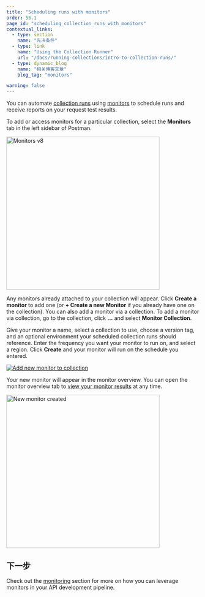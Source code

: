 ```yaml
---
title: "Scheduling runs with monitors"
order: 56.1
page_id: "scheduling_collection_runs_with_monitors"
contextual_links:
  - type: section
    name: "先决条件"
  - type: link
    name: "Using the Collection Runner"
    url: "/docs/running-collections/intro-to-collection-runs/"
  - type: dynamic_blog
    name: "相关博客文章"
    blog_tag: "monitors"

warning: false
---
```


You can automate [collection runs](/docs/running-collections/intro-to-collection-runs/) using [monitors](/docs/designing-and-developing-your-api/monitoring-your-api/intro-monitors/) to schedule runs and receive reports on your request test results.

To add or access monitors for a particular collection, select the __Monitors__ tab in the left sidebar of Postman.

<img alt="Monitors v8" src="https://assets.postman.com/postman-docs/create-a-monitor-v8.jpg" height="400px"/>

Any monitors already attached to your collection will appear. Click __Create a monitor__ to add one (or __+ Create a new Monitor__ if you already have one on the collection). You can also add a monitor via a collection. To add a monitor via collection, go to the collection, click __...__ and select __Monitor Collection__.

Give your monitor a name, select a collection to use, choose a version tag, and an optional environment your scheduled collection runs should reference. Enter the frequency you want your monitor to run on, and select a region. Click __Create__ and your monitor will run on the schedule you entered.

[![Add new monitor to collection](https://assets.postman.com/postman-docs/create-new-monitor-overview-v8.jpg)](https://assets.postman.com/postman-docs/create-new-monitor-overview-v8.jpg)

Your new monitor will appear in the monitor overview. You can open the monitor overview tab to [view your monitor results](/docs/designing-and-developing-your-api/monitoring-your-api/viewing-monitor-results/) at any time.

<img alt ="New monitor created" src="https://assets.postman.com/postman-docs/new-monitor-created-v8.jpg" height ="400px"/>

## 下一步

Check out the [monitoring](/docs/designing-and-developing-your-api/monitoring-your-api/intro-monitors/) section for more on how you can leverage monitors in your API development pipeline.
